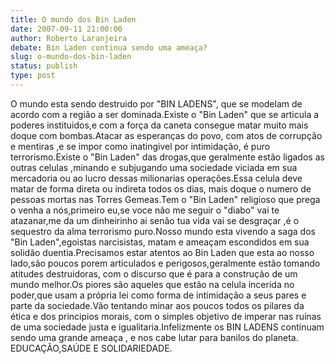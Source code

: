 ```yaml
---
title: O mundo dos Bin Laden
date: 2007-09-11 21:00:00
author: Roberto Laranjeira
debate: Bin Laden continua sendo uma ameaça?
slug: o-mundo-dos-bin-laden
status: publish 
type: post
---
```


O mundo esta sendo destruido por "BIN LADENS", que se modelam de acordo com a região a ser dominada.Existe o "Bin Laden" que se articula a poderes instituidos,e com a força da caneta consegue matar muito mais doque com bombas.Atacar as esperanças do povo, com atos de corrupção e mentiras ,e se impor como inatingivel por intimidação, é puro terrorismo.Existe o "Bin Laden" das drogas,que geralmente estão ligados as outras celulas ,minando e subjugando uma sociedade viciada em sua mercadoria ou ao lucro dessas milionarias operações.Essa celula deve matar de forma direta ou indireta todos os dias, mais doque o numero de pessoas mortas nas Torres Gemeas.Tem o "Bin Laden" religioso que prega o venha a nós,primeiro eu,se voce não me seguir o "diabo" vai te atazanar,me da um dinheirinho ai senão tua vida vai se desgraçar ,é o sequestro da alma terrorismo puro.Nosso mundo esta vivendo a saga dos "Bin Laden",egoistas narcisistas, matam e ameaçam escondidos em sua solidão duentia.Precisamos estar atentos ao Bin Laden que esta ao nosso lado,são poucos porem articulados e perigosos,geralmente estão tomando atitudes destruidoras, com o discurso que é para a construção de um mundo melhor.Os piores são aqueles que estão na celula incerida no poder,que usam a própria lei como forma de intimidação a seus pares e parte da sociedade.Vão tentando minar aos poucos todos os pilares da ética e dos principios morais, com o simples objetivo de imperar nas ruínas de uma sociedade justa e igualitaria.Infelizmente os BIN LADENS continuam sendo uma grande ameaça , e nos cabe lutar para banilos do planeta. EDUCAÇÃO,SAÚDE E SOLIDARIEDADE.
